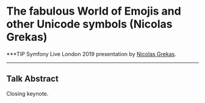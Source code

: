 # The fabulous World of Emojis and other Unicode symbols (Nicolas Grekas)

***TIP
Symfony Live London 2019 presentation by [Nicolas Grekas](https://connect.symfony.com/api/alternates/072fe4aa-78a1-45c7-b802-34eb632562ef).
***

## Talk Abstract

Closing keynote.

